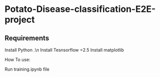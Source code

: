 # Potato-Disease-classification-E2E-project

## Requirements

Install Python
.\n Install Tesnsorflow =2.5
Install matplotlib


How To use:

Run training.ipynb file

